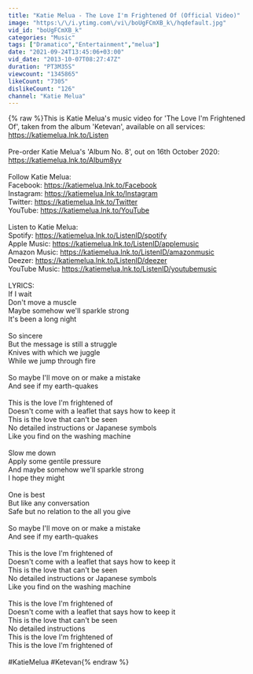 ```yaml
---
title: "Katie Melua - The Love I'm Frightened Of (Official Video)"
image: "https:\/\/i.ytimg.com\/vi\/boUgFCmXB_k\/hqdefault.jpg"
vid_id: "boUgFCmXB_k"
categories: "Music"
tags: ["Dramatico","Entertainment","melua"]
date: "2021-09-24T13:45:06+03:00"
vid_date: "2013-10-07T08:27:47Z"
duration: "PT3M35S"
viewcount: "1345865"
likeCount: "7305"
dislikeCount: "126"
channel: "Katie Melua"
---
```

{% raw %}This is Katie Melua's music video for 'The Love I'm Frightened Of', taken from the album 'Ketevan', available on all services: <a rel="nofollow" target="blank" href="https://katiemelua.lnk.to/Listen">https://katiemelua.lnk.to/Listen</a> <br /><br />Pre-order Katie Melua's 'Album No. 8', out on 16th October 2020: <a rel="nofollow" target="blank" href="https://katiemelua.lnk.to/Album8yv">https://katiemelua.lnk.to/Album8yv</a><br /><br />Follow Katie Melua:<br />Facebook: <a rel="nofollow" target="blank" href="https://katiemelua.lnk.to/Facebook">https://katiemelua.lnk.to/Facebook</a> <br />Instagram: <a rel="nofollow" target="blank" href="https://katiemelua.lnk.to/Instagram">https://katiemelua.lnk.to/Instagram</a> <br />Twitter: <a rel="nofollow" target="blank" href="https://katiemelua.lnk.to/Twitter">https://katiemelua.lnk.to/Twitter</a> <br />YouTube: <a rel="nofollow" target="blank" href="https://katiemelua.lnk.to/YouTube">https://katiemelua.lnk.to/YouTube</a> <br /><br />Listen to Katie Melua: <br />Spotify: <a rel="nofollow" target="blank" href="https://katiemelua.lnk.to/ListenID/spotify">https://katiemelua.lnk.to/ListenID/spotify</a><br />Apple Music: <a rel="nofollow" target="blank" href="https://katiemelua.lnk.to/ListenID/applemusic">https://katiemelua.lnk.to/ListenID/applemusic</a><br />Amazon Music: <a rel="nofollow" target="blank" href="https://katiemelua.lnk.to/ListenID/amazonmusic">https://katiemelua.lnk.to/ListenID/amazonmusic</a><br />Deezer: <a rel="nofollow" target="blank" href="https://katiemelua.lnk.to/ListenID/deezer">https://katiemelua.lnk.to/ListenID/deezer</a><br />YouTube Music: <a rel="nofollow" target="blank" href="https://katiemelua.lnk.to/ListenID/youtubemusic">https://katiemelua.lnk.to/ListenID/youtubemusic</a><br /><br />LYRICS:<br />If I wait<br />Don't move a muscle<br />Maybe somehow we'll sparkle strong<br />It's been a long night<br /><br />So sincere<br />But the message is still a struggle<br />Knives with which we juggle<br />While we jump through fire<br /><br />So maybe I'll move on or make a mistake<br />And see if my earth-quakes<br /><br />This is the love I'm frightened of<br />Doesn't come with a leaflet that says how to keep it<br />This is the love that can't be seen<br />No detailed instructions or Japanese symbols<br />Like you find on the washing machine<br /><br />Slow me down<br />Apply some gentile pressure<br />And maybe somehow we'll sparkle strong<br />I hope they might<br /><br />One is best<br />But like any conversation<br />Safe but no relation to the all you give<br /><br />So maybe I'll move on or make a mistake<br />And see if my earth-quakes<br /><br />This is the love I'm frightened of<br />Doesn't come with a leaflet that says how to keep it<br />This is the love that can't be seen<br />No detailed instructions or Japanese symbols<br />Like you find on the washing machine<br /><br />This is the love I'm frightened of<br />Doesn't come with a leaflet that says how to keep it<br />This is the love that can't be seen<br />No detailed instructions<br />This is the love I'm frightened of<br />This is the love I'm frightened of<br /><br />#KatieMelua #Ketevan{% endraw %}
